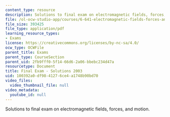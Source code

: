 ```yaml
---
content_type: resource
description: Solutions to final exam on electromagnetic fields, forces, and motion.
file: /ol-ocw-studio-app/courses/6-641-electromagnetic-fields-forces-and-motion-spring-2005/100392a0df9841276ce4a1748b90bd70_finalsoln_s03.pdf
file_size: 393425
file_type: application/pdf
learning_resource_types:
- Exams
license: https://creativecommons.org/licenses/by-nc-sa/4.0/
ocw_type: OCWFile
parent_title: Exams
parent_type: CourseSection
parent_uid: 2fb9fff0-5f14-66d6-2a06-bbebc234d47a
resourcetype: Document
title: Final Exam - Solutions 2003
uid: 100392a0-df98-4127-6ce4-a1748b90bd70
video_files:
  video_thumbnail_file: null
video_metadata:
  youtube_id: null
---
```

Solutions to final exam on electromagnetic fields, forces, and motion.